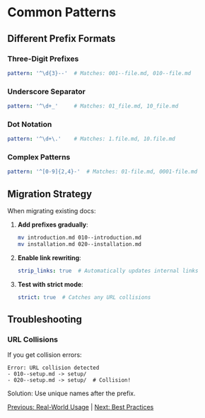 # Common Patterns

## Different Prefix Formats

### Three-Digit Prefixes
```yaml
pattern: '^\d{3}--'  # Matches: 001--file.md, 010--file.md
```

### Underscore Separator
```yaml
pattern: '^\d+_'     # Matches: 01_file.md, 10_file.md
```

### Dot Notation
```yaml
pattern: '^\d+\.'    # Matches: 1.file.md, 10.file.md
```

### Complex Patterns
```yaml
pattern: '^[0-9]{2,4}-'  # Matches: 01-file.md, 0001-file.md
```

## Migration Strategy

When migrating existing docs:

1. **Add prefixes gradually**:
   ```bash
   mv introduction.md 010--introduction.md
   mv installation.md 020--installation.md
   ```

2. **Enable link rewriting**:
   ```yaml
   strip_links: true  # Automatically updates internal links
   ```

3. **Test with strict mode**:
   ```yaml
   strict: true  # Catches any URL collisions
   ```

## Troubleshooting

### URL Collisions

If you get collision errors:
```
Error: URL collision detected
- 010--setup.md -> setup/
- 020--setup.md -> setup/  # Collision!
```

Solution: Use unique names after the prefix.

[Previous: Real-World Usage](010--real-world-usage.md) | [Next: Best Practices](030--best-practices.md)